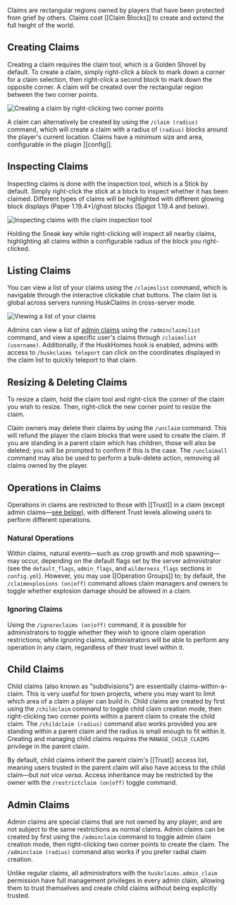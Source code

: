 Claims are rectangular regions owned by players that have been protected from grief by others. Claims cost [[Claim Blocks]] to create and extend the full height of the world.

## Creating Claims
Creating a claim requires the claim tool, which is a Golden Shovel by default. To create a claim, simply right-click a block to mark down a corner for a claim selection, then right-click a second block to mark down the opposite corner. A claim will be created over the rectangular region between the two corner points.

![Creating a claim by right-clicking two corner points](https://raw.githubusercontent.com/WiIIiam278/HuskClaims/master/images/claiming_land.gif)

A claim can alternatively be created by using the `/claim (radius)` command, which will create a claim with a radius of `(radius)` blocks around the player's current location. Claims have a minimum size and area, configurable in the plugin [[config]].

## Inspecting Claims
Inspecting claims is done with the inspection tool, which is a Stick by default. Simply right-click the stick at a block to inspect whether it has been claimed. Different types of claims will be highlighted with different glowing block displays (Paper 1.19.4+)/ghost blocks (Spigot 1.19.4 and below).

![Inspecting claims with the claim inspection tool](https://raw.githubusercontent.com/WiIIiam278/HuskClaims/master/images/inspecting_claims.gif)

Holding the Sneak key while right-clicking will inspect all nearby claims, highlighting all claims within a configurable radius of the block you right-clicked.

## Listing Claims
You can view a list of your claims using the `/claimslist` command, which is navigable through the interactive clickable chat buttons. The claim list is global across servers running HuskClaims in cross-server mode.

![Viewing a list of your claims](https://raw.githubusercontent.com/WiIIiam278/HuskClaims/master/images/claims_list.png)

Admins can view a list of [admin claims](#admin-claims) using the `/adminclaimslist` command, and view a specific user's claims through `/claimslist (username)`. Additionally, if the HuskHomes hook is enabled, admins with access to `/huskclaims teleport` can click on the coordinates displayed in the claim list to quickly teleport to that claim.

## Resizing & Deleting Claims
To resize a claim, hold the claim tool and right-click the corner of the claim you wish to resize. Then, right-click the new corner point to resize the claim.

Claim owners may delete their claims by using the `/unclaim` command. This will refund the player the claim blocks that were used to create the claim. If you are standing in a parent claim which has children, those will also be deleted; you will be prompted to confirm if this is the case. The `/unclaimall` command may also be used to perform a bulk-delete action, removing all claims owned by the player.

## Operations in Claims
Operations in claims are restricted to those with [[Trust]] in a claim (except admin claims&mdash;[see below](#admin-claims)), with different Trust levels allowing users to perform different operations.

### Natural Operations
Within claims, natural events&mdash;such as crop growth and mob spawning&mdash;may occur, depending on the default flags set by the server administrator (see the `default_flags`, `admin_flags`, and `wilderness_flags` sections in `config.yml`). However, you may use [[Operation Groups]] to; by default, the `/claimexplosions (on|off)` command allows claim managers and owners to toggle whether explosion damage should be allowed in a claim. 

### Ignoring Claims
Using the `/ignoreclaims (on|off)` command, it is possible for administrators to toggle whether they wish to ignore claim operation restrictions; while ignoring claims, administrators will be able to perform any operation in any claim, regardless of their trust level within it.

## Child Claims
Child claims (also known as "subdivisions") are essentially claims-within-a-claim. This is very useful for town projects, where you may want to limit which area of a claim a player can build in. Child claims are created by first using the `/childclaim` command to toggle child claim creation mode, then right-clicking two corner points within a parent claim to create the child claim. The `/childclaim (radius)` command also works provided you are standing within a parent claim and the radius is small enough to fit within it. Creating and managing child claims requires the `MANAGE_CHILD_CLAIMS` privilege in the parent claim.

By default, child claims inherit the parent claim's [[Trust]] access list, meaning users trusted in the parent claim will also have access to the child claim&mdash;but _not vice versa_. Access inheritance may be restricted by the owner with the `/restrictclaim (on|off)` toggle command.

## Admin Claims
Admin claims are special claims that are not owned by any player, and are not subject to the same restrictions as normal claims. Admin claims can be created by first using the `/adminclaim` command to toggle admin claim creation mode, then right-clicking two corner points to create the claim. The `/adminclaim (radius)` command also works if you prefer radial claim creation.

Unlike regular claims, all administrators with the `huskclaims.admin_claim` permission have full management privileges in every admin claim, allowing them to trust themselves and create child claims without being explicitly trusted.